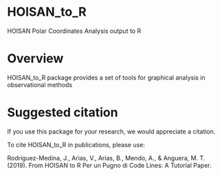 # HOISAN_to_R
HOISAN Polar Coordinates Analysis output to R

# Overview

HOISAN_to_R package provides a set of tools for graphical analysis in observational methods

# Suggested citation

If you use this package for your research, we would appreciate a citation.

To cite HOISAN_to_R in publications, please use:

Rodríguez-Medina, J., Arias, V., Arias, B., Mendo, A., & Anguera, M. T. (2019). From HOISAN to R Per un Pugno di Code Lines: A Tutorial Paper. 

